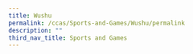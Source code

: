 ```yaml
---
title: Wushu
permalink: /ccas/Sports-and-Games/Wushu/permalink
description: ""
third_nav_title: Sports and Games
---
```

